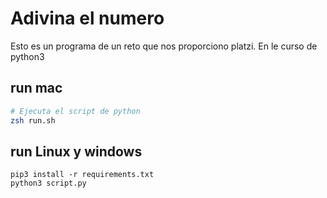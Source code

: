 # Adivina el numero
Esto es un programa de un reto que nos proporciono platzi. En le curso de python3


## run mac
```sh
# Ejecuta el script de python
zsh run.sh
```

## run Linux y windows
```
pip3 install -r requirements.txt
python3 script.py
```